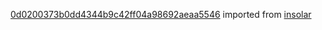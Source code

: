 [0d0200373b0dd4344b9c42ff04a98692aeaa5546](https://github.com/insolar/insolar/commit/0d0200373b0dd4344b9c42ff04a98692aeaa5546) imported from [insolar](https://github.com/insolar/insolar)
